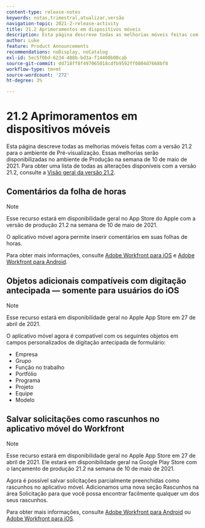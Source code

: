 ```yaml
---
content-type: release-notes
keywords: notas,trimestral,atualizar,versão
navigation-topic: 2021-2-release-activity
title: 21.2 Aprimoramentos em dispositivos móveis
description: Esta página descreve todas as melhorias móveis feitas com a versão 21.2 para o ambiente de Pré-visualização. Essas melhorias serão disponibilizadas no ambiente de Produção na semana de 10 de maio de 2021. Para obter uma lista de todas as alterações disponíveis com a versão 21.2, consulte Visão geral da versão 21.2.
author: Luke
feature: Product Announcements
recommendations: noDisplay, noCatalog
exl-id: 5ec5f0bd-6234-488b-bd3a-f14400b08cab
source-git-commit: dd718ff8f497065018cdfb9592ff0804d7668bf8
workflow-type: tm+mt
source-wordcount: '272'
ht-degree: 3%

---
```


# 21.2 Aprimoramentos em dispositivos móveis

Esta página descreve todas as melhorias móveis feitas com a versão 21.2 para o ambiente de Pré-visualização. Essas melhorias serão disponibilizadas no ambiente de Produção na semana de 10 de maio de 2021. Para obter uma lista de todas as alterações disponíveis com a versão 21.2, consulte a [Visão geral da versão 21.2](../../../product-announcements/product-releases/21.2-release-activity/21-2-release-overview.md).

## Comentários da folha de horas

>[!NOTE]
>
>Esse recurso estará em disponibilidade geral no App Store do Apple com a versão de produção 21.2 na semana de 10 de maio de 2021.

O aplicativo móvel agora permite inserir comentários em suas folhas de horas.

Para obter mais informações, consulte [Adobe Workfront para iOS](../../../workfront-basics/mobile-apps/using-the-workfront-mobile-app/workfront-for-ios.md) e [Adobe Workfront para Android](../../../workfront-basics/mobile-apps/using-the-workfront-mobile-app/workfront-for-android.md).

## Objetos adicionais compatíveis com digitação antecipada — somente para usuários do iOS

>[!NOTE]
>
>Esse recurso estará em disponibilidade geral no Apple App Store em 27 de abril de 2021.

O aplicativo móvel agora é compatível com os seguintes objetos em campos personalizados de digitação antecipada de formulário:

* Empresa
* Grupo
* Função no trabalho
* Portfólio
* Programa
* Projeto
* Equipe
* Modelo

## Salvar solicitações como rascunhos no aplicativo móvel do Workfront

>[!NOTE]
>
>Esse recurso estará em disponibilidade geral no Apple App Store em 27 de abril de 2021. Ele estará em disponibilidade geral na Google Play Store com o lançamento de produção 21.2 na semana de 10 de maio de 2021.

Agora é possível salvar solicitações parcialmente preenchidas como rascunhos no aplicativo móvel. Adicionamos uma nova seção Rascunhos na área Solicitação para que você possa encontrar facilmente qualquer um dos seus rascunhos.

Para obter mais informações, consulte [Adobe Workfront para Android](../../../workfront-basics/mobile-apps/using-the-workfront-mobile-app/workfront-for-android.md) ou [Adobe Workfront para iOS](../../../workfront-basics/mobile-apps/using-the-workfront-mobile-app/workfront-for-ios.md).
